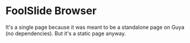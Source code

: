 # FoolSlide Browser

It's a single page because it was meant to be a standalone page on Guya (no dependencies). But it's a static page anyway. 